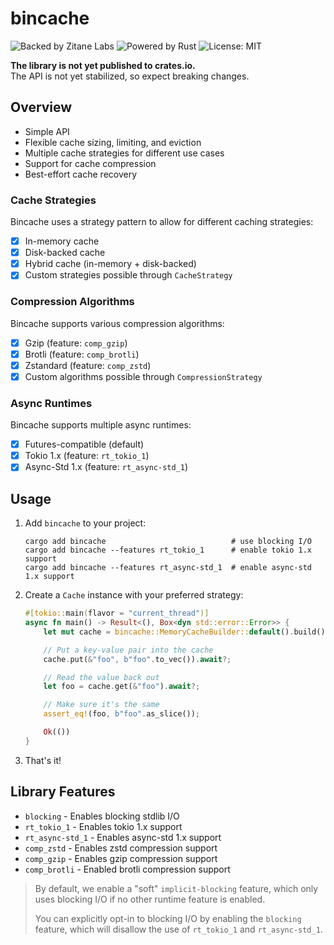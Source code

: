 # bincache

![Backed by Zitane Labs][badge_zitane]
![Powered by Rust][badge_rust]
![License: MIT][badge_license]

[badge_zitane]: https://badgers.space/badge/Backed%20by/Zitane%20Labs/pink
[badge_rust]: https://badgers.space/badge/Powered%20by/Rust/orange
[badge_license]: https://badgers.space/badge/License/MIT

**The library is not yet published to crates.io.**<br>
The API is not yet stabilized, so expect breaking changes.

## Overview

- Simple API
- Flexible cache sizing, limiting, and eviction
- Multiple cache strategies for different use cases
- Support for cache compression
- Best-effort cache recovery

### Cache Strategies
Bincache uses a strategy pattern to allow for different caching strategies:

- [x] In-memory cache
- [x] Disk-backed cache
- [x] Hybrid cache (in-memory + disk-backed)
- [x] Custom strategies possible through `CacheStrategy`

### Compression Algorithms
Bincache supports various compression algorithms:

- [x] Gzip (feature: `comp_gzip`)
- [x] Brotli (feature: `comp_brotli`)
- [x] Zstandard (feature: `comp_zstd`)
- [x] Custom algorithms possible through `CompressionStrategy`

### Async Runtimes
Bincache supports multiple async runtimes:

- [x] Futures-compatible (default)
- [x] Tokio 1.x (feature: `rt_tokio_1`)
- [x] Async-Std 1.x (feature: `rt_async-std_1`)

## Usage

1. Add `bincache` to your project:
    ```bash,no_run
    cargo add bincache                            # use blocking I/O
    cargo add bincache --features rt_tokio_1      # enable tokio 1.x support
    cargo add bincache --features rt_async-std_1  # enable async-std 1.x support
    ```

2. Create a `Cache` instance with your preferred strategy:
    ```rust
    #[tokio::main(flavor = "current_thread")]
    async fn main() -> Result<(), Box<dyn std::error::Error>> {
        let mut cache = bincache::MemoryCacheBuilder::default().build().await?;

        // Put a key-value pair into the cache
        cache.put(&"foo", b"foo".to_vec()).await?;

        // Read the value back out
        let foo = cache.get(&"foo").await?;

        // Make sure it's the same
        assert_eq!(foo, b"foo".as_slice());

        Ok(())
    }
    ```
3. That's it!

## Library Features

- `blocking` - Enables blocking stdlib I/O
- `rt_tokio_1` - Enables tokio 1.x support
- `rt_async-std_1` - Enables async-std 1.x support
- `comp_zstd` - Enables zstd compression support
- `comp_gzip` - Enables gzip compression support
- `comp_brotli` - Enabled brotli compression support

> By default, we enable a "soft" `implicit-blocking` feature, which only uses blocking I/O if no other runtime feature is enabled.
>
> You can explicitly opt-in to blocking I/O by enabling the `blocking` feature, which will disallow the use of `rt_tokio_1` and `rt_async-std_1`.
